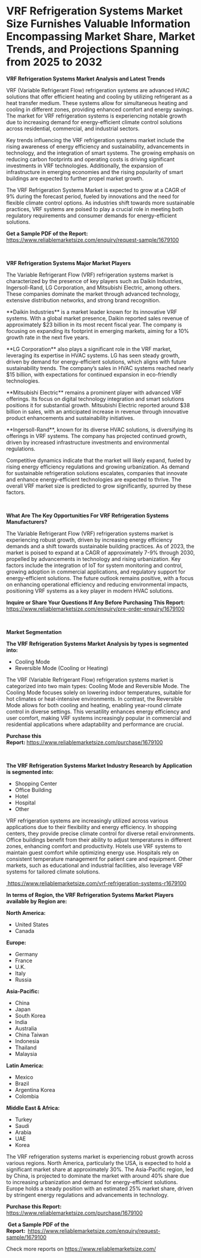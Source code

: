 <p><h1>VRF Refrigeration Systems Market Size Furnishes Valuable Information Encompassing Market Share, Market Trends, and Projections Spanning from 2025 to 2032</h1></p><p><strong>VRF Refrigeration Systems Market Analysis and Latest Trends</strong></p>
<p><p>VRF (Variable Refrigerant Flow) refrigeration systems are advanced HVAC solutions that offer efficient heating and cooling by utilizing refrigerant as a heat transfer medium. These systems allow for simultaneous heating and cooling in different zones, providing enhanced comfort and energy savings. The market for VRF refrigeration systems is experiencing notable growth due to increasing demand for energy-efficient climate control solutions across residential, commercial, and industrial sectors.</p><p>Key trends influencing the VRF refrigeration systems market include the rising awareness of energy efficiency and sustainability, advancements in technology, and the integration of smart systems. The growing emphasis on reducing carbon footprints and operating costs is driving significant investments in VRF technologies. Additionally, the expansion of infrastructure in emerging economies and the rising popularity of smart buildings are expected to further propel market growth.</p><p>The VRF Refrigeration Systems Market is expected to grow at a CAGR of 9% during the forecast period, fueled by innovations and the need for flexible climate control options. As industries shift towards more sustainable practices, VRF systems are poised to play a crucial role in meeting both regulatory requirements and consumer demands for energy-efficient solutions.</p></p>
<p><strong>Get a Sample PDF of the Report:&nbsp;</strong> <a href="https://www.reliablemarketsize.com/enquiry/request-sample/1679100?utm_campaign=3166&utm_medium=2&utm_source=Github&utm_content=ia&utm_term=24032025&utm_id=vrf-refrigeration-systems">https://www.reliablemarketsize.com/enquiry/request-sample/1679100</a></p>
<p>&nbsp;</p>
<p><strong>VRF Refrigeration Systems Major Market Players</strong></p>
<p><p>The Variable Refrigerant Flow (VRF) refrigeration systems market is characterized by the presence of key players such as Daikin Industries, Ingersoll-Rand, LG Corporation, and Mitsubishi Electric, among others. These companies dominate the market through advanced technology, extensive distribution networks, and strong brand recognition.</p><p>**Daikin Industries** is a market leader known for its innovative VRF systems. With a global market presence, Daikin reported sales revenue of approximately $23 billion in its most recent fiscal year. The company is focusing on expanding its footprint in emerging markets, aiming for a 10% growth rate in the next five years.</p><p>**LG Corporation** also plays a significant role in the VRF market, leveraging its expertise in HVAC systems. LG has seen steady growth, driven by demand for energy-efficient solutions, which aligns with future sustainability trends. The company’s sales in HVAC systems reached nearly $15 billion, with expectations for continued expansion in eco-friendly technologies.</p><p>**Mitsubishi Electric** remains a prominent player with advanced VRF offerings. Its focus on digital technology integration and smart solutions positions it for substantial growth. Mitsubishi Electric reported around $38 billion in sales, with an anticipated increase in revenue through innovative product enhancements and sustainability initiatives.</p><p>**Ingersoll-Rand**, known for its diverse HVAC solutions, is diversifying its offerings in VRF systems. The company has projected continued growth, driven by increased infrastructure investments and environmental regulations.</p><p>Competitive dynamics indicate that the market will likely expand, fueled by rising energy efficiency regulations and growing urbanization. As demand for sustainable refrigeration solutions escalates, companies that innovate and enhance energy-efficient technologies are expected to thrive. The overall VRF market size is predicted to grow significantly, spurred by these factors.</p></p>
<p>&nbsp;</p>
<p><strong>What Are The Key Opportunities For VRF Refrigeration Systems Manufacturers?</strong></p>
<p><p>The Variable Refrigerant Flow (VRF) refrigeration systems market is experiencing robust growth, driven by increasing energy efficiency demands and a shift towards sustainable building practices. As of 2023, the market is poised to expand at a CAGR of approximately 7-9% through 2030, propelled by advancements in technology and rising urbanization. Key factors include the integration of IoT for system monitoring and control, growing adoption in commercial applications, and regulatory support for energy-efficient solutions. The future outlook remains positive, with a focus on enhancing operational efficiency and reducing environmental impacts, positioning VRF systems as a key player in modern HVAC solutions.</p></p>
<p><strong>Inquire or Share Your Questions If Any Before Purchasing This Report:</strong> <a href="https://www.reliablemarketsize.com/enquiry/pre-order-enquiry/1679100?utm_campaign=3166&utm_medium=2&utm_source=Github&utm_content=ia&utm_term=24032025&utm_id=vrf-refrigeration-systems">https://www.reliablemarketsize.com/enquiry/pre-order-enquiry/1679100</a></p>
<p>&nbsp;</p>
<p><strong>Market Segmentation</strong></p>
<p><strong>The VRF Refrigeration Systems Market Analysis by types is segmented into:</strong></p>
<p><ul><li>Cooling Mode</li><li>Reversible Mode (Cooling or Heating)</li></ul></p>
<p><p>The VRF (Variable Refrigerant Flow) refrigeration systems market is categorized into two main types: Cooling Mode and Reversible Mode. The Cooling Mode focuses solely on lowering indoor temperatures, suitable for hot climates or heat-intensive environments. In contrast, the Reversible Mode allows for both cooling and heating, enabling year-round climate control in diverse settings. This versatility enhances energy efficiency and user comfort, making VRF systems increasingly popular in commercial and residential applications where adaptability and performance are crucial.</p></p>
<p><strong>Purchase this Report:&nbsp;</strong><a href="https://www.reliablemarketsize.com/purchase/1679100?utm_campaign=3166&utm_medium=2&utm_source=Github&utm_content=ia&utm_term=24032025&utm_id=vrf-refrigeration-systems">https://www.reliablemarketsize.com/purchase/1679100</a></p>
<p>&nbsp;</p>
<p><strong>The VRF Refrigeration Systems Market Industry Research by Application is segmented into:</strong></p>
<p><ul><li>Shopping Center</li><li>Office Building</li><li>Hotel</li><li>Hospital</li><li>Other</li></ul></p>
<p><p>VRF refrigeration systems are increasingly utilized across various applications due to their flexibility and energy efficiency. In shopping centers, they provide precise climate control for diverse retail environments. Office buildings benefit from their ability to adjust temperatures in different zones, enhancing comfort and productivity. Hotels use VRF systems to maintain guest comfort while optimizing energy use. Hospitals rely on consistent temperature management for patient care and equipment. Other markets, such as educational and industrial facilities, also leverage VRF systems for tailored climate solutions.</p></p>
<p><a href="https://www.reliablemarketsize.com/vrf-refrigeration-systems-r1679100?utm_campaign=3166&utm_medium=2&utm_source=Github&utm_content=ia&utm_term=24032025&utm_id=vrf-refrigeration-systems">&nbsp;https://www.reliablemarketsize.com/vrf-refrigeration-systems-r1679100</a></p>
<p><strong>In terms of Region, the VRF Refrigeration Systems Market Players available by Region are:</strong></p>
<p>
    <p> <strong> North America: </strong>
        <ul>
            <li>United States</li>
            <li>Canada</li>
        </ul>
        </p> 
    <p> <strong> Europe: </strong>
        <ul>
            <li>Germany</li>
            <li>France</li>
            <li>U.K.</li>
            <li>Italy</li>
            <li>Russia</li>
        </ul>
        </p> 
    <p> <strong> Asia-Pacific: </strong>
        <ul>
            <li>China</li>
            <li>Japan</li>
            <li>South Korea</li>
            <li>India</li>
            <li>Australia</li>
            <li>China Taiwan</li>
            <li>Indonesia</li>
            <li>Thailand</li>
            <li>Malaysia</li>
        </ul>
        </p> 
    <p> <strong> Latin America: </strong>
        <ul>
            <li>Mexico</li>
            <li>Brazil</li>
            <li>Argentina Korea</li>
            <li>Colombia</li>
        </ul>
        </p> 
    <p> <strong> Middle East & Africa: </strong>
        <ul>
            <li>Turkey</li>
            <li>Saudi</li>
            <li>Arabia</li>
            <li>UAE</li>
            <li>Korea</li>
        </ul>
    </p>
    </p>
<p><p>The VRF refrigeration systems market is experiencing robust growth across various regions. North America, particularly the USA, is expected to hold a significant market share at approximately 30%. The Asia-Pacific region, led by China, is projected to dominate the market with around 40% share due to increasing urbanization and demand for energy-efficient solutions. Europe holds a steady position with an estimated 25% market share, driven by stringent energy regulations and advancements in technology.</p></p>
<p><strong>Purchase this Report: </strong><a href="https://www.reliablemarketsize.com/purchase/1679100?utm_campaign=3166&utm_medium=2&utm_source=Github&utm_content=ia&utm_term=24032025&utm_id=vrf-refrigeration-systems">https://www.reliablemarketsize.com/purchase/1679100</a></p>
<p>&nbsp;<strong>Get a Sample PDF of the Report:&nbsp;&nbsp;</strong><a href="https://www.reliablemarketsize.com/enquiry/request-sample/1679100?utm_campaign=3166&utm_medium=2&utm_source=Github&utm_content=ia&utm_term=24032025&utm_id=vrf-refrigeration-systems">https://www.reliablemarketsize.com/enquiry/request-sample/1679100</a></p>
<p><strong></strong></p>
<p>Check more reports on <a href="https://www.reliablemarketsize.com/?utm_campaign=3166&utm_medium=2&utm_source=Github&utm_content=ia&utm_term=24032025&utm_id=vrf-refrigeration-systems">https://www.reliablemarketsize.com/</a></p>
